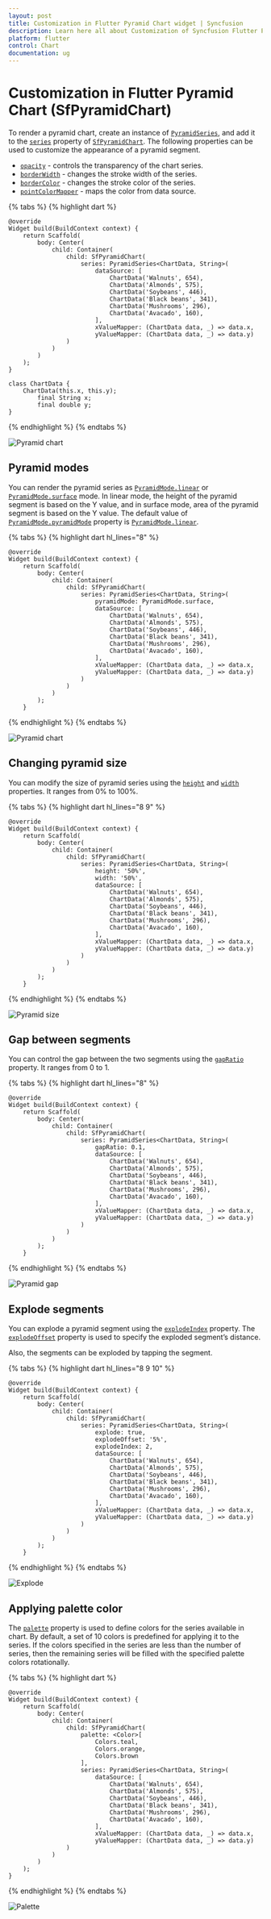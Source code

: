 ```yaml
---
layout: post
title: Customization in Flutter Pyramid Chart widget | Syncfusion 
description: Learn here all about Customization of Syncfusion Flutter Pyramid Chart (SfPyramidChart) widget and more.
platform: flutter
control: Chart
documentation: ug
---
```


# Customization in Flutter Pyramid Chart (SfPyramidChart)

To render a pyramid chart, create an instance of [`PyramidSeries`](https://pub.dev/documentation/syncfusion_flutter_charts/latest/charts/PyramidSeries-class.html), and add it to the [`series`](https://pub.dev/documentation/syncfusion_flutter_charts/latest/charts/SfPyramidChart/series.html) property of [`SfPyramidChart`](https://pub.dev/documentation/syncfusion_flutter_charts/latest/charts/SfPyramidChart-class.html). The following properties can be used to customize the appearance of a pyramid segment.

* [`opacity`](https://pub.dev/documentation/syncfusion_flutter_charts/latest/charts/PyramidSeries/opacity.html) - controls the transparency of the chart series.
* [`borderWidth`](https://pub.dev/documentation/syncfusion_flutter_charts/latest/charts/PyramidSeries/borderWidth.html) - changes the stroke width of the series.
* [`borderColor`](https://pub.dev/documentation/syncfusion_flutter_charts/latest/charts/PyramidSeries/borderColor.html) - changes the stroke color of the series.
* [`pointColorMapper`](https://pub.dev/documentation/syncfusion_flutter_charts/latest/charts/PyramidSeries/pointColorMapper.html) - maps the color from data source.

{% tabs %}
{% highlight dart %} 

    @override
    Widget build(BuildContext context) {
        return Scaffold(
            body: Center(
                child: Container(
                    child: SfPyramidChart(
                        series: PyramidSeries<ChartData, String>(
                            dataSource: [
                                ChartData('Walnuts', 654),
                                ChartData('Almonds', 575),
                                ChartData('Soybeans', 446),
                                ChartData('Black beans', 341),
                                ChartData('Mushrooms', 296),
                                ChartData('Avacado', 160),
                            ],
                            xValueMapper: (ChartData data, _) => data.x,
                            yValueMapper: (ChartData data, _) => data.y)
                    )
                )
            )
        );
    }

    class ChartData {
        ChartData(this.x, this.y);
            final String x;
            final double y;
    }

{% endhighlight %}
{% endtabs %}

![Pyramid chart](images/pyramid-charts/pyramid.jpg)

## Pyramid modes

You can render the pyramid series as [`PyramidMode.linear`](https://pub.dev/documentation/syncfusion_flutter_charts/latest/charts/PyramidMode.html) or [`PyramidMode.surface`](https://pub.dev/documentation/syncfusion_flutter_charts/latest/charts/PyramidMode.html) mode. In linear mode, the height of the pyramid segment is based on the Y value, and in surface mode, area of the pyramid segment is based on the Y value. The default value of [`PyramidMode.pyramidMode`](https://pub.dev/documentation/syncfusion_flutter_charts/latest/charts/PyramidMode.html) property is [`PyramidMode.linear`](https://pub.dev/documentation/syncfusion_flutter_charts/latest/charts/PyramidMode.html).

{% tabs %}
{% highlight dart hl_lines="8" %}  

    @override
    Widget build(BuildContext context) {
        return Scaffold(
            body: Center(
                child: Container(
                    child: SfPyramidChart(
                        series: PyramidSeries<ChartData, String>(
                            pyramidMode: PyramidMode.surface,
                            dataSource: [
                                ChartData('Walnuts', 654),
                                ChartData('Almonds', 575),
                                ChartData('Soybeans', 446),
                                ChartData('Black beans', 341),
                                ChartData('Mushrooms', 296),
                                ChartData('Avacado', 160),
                            ],
                            xValueMapper: (ChartData data, _) => data.x,
                            yValueMapper: (ChartData data, _) => data.y)
                        )
                    )
                )
            );
        }

{% endhighlight %}
{% endtabs %}

![Pyramid chart](images/pyramid-charts/pyramid_surface.jpg)

## Changing pyramid size

You can modify the size of pyramid series using the [`height`](https://pub.dev/documentation/syncfusion_flutter_charts/latest/charts/PyramidSeries/height.html) and [`width`](https://pub.dev/documentation/syncfusion_flutter_charts/latest/charts/PyramidSeries/width.html) properties. It ranges from 0% to 100%.

{% tabs %}
{% highlight dart hl_lines="8 9" %}  

    @override
    Widget build(BuildContext context) {
        return Scaffold(
            body: Center(
                child: Container(
                    child: SfPyramidChart(
                        series: PyramidSeries<ChartData, String>(
                            height: '50%',
                            width: '50%',
                            dataSource: [
                                ChartData('Walnuts', 654),
                                ChartData('Almonds', 575),
                                ChartData('Soybeans', 446),
                                ChartData('Black beans', 341),
                                ChartData('Mushrooms', 296),
                                ChartData('Avacado', 160),
                            ],
                            xValueMapper: (ChartData data, _) => data.x,
                            yValueMapper: (ChartData data, _) => data.y)
                        )
                    )
                )
            );
        }

{% endhighlight %}
{% endtabs %}

![Pyramid size](images/pyramid-charts/pyramid_size.jpg)

## Gap between segments

You can control the gap between the two segments using the [`gapRatio`](https://pub.dev/documentation/syncfusion_flutter_charts/latest/charts/PyramidSeries/gapRatio.html) property. It ranges from 0 to 1.

{% tabs %}
{% highlight dart hl_lines="8" %}  

    @override
    Widget build(BuildContext context) {
        return Scaffold(
            body: Center(
                child: Container(
                    child: SfPyramidChart(
                        series: PyramidSeries<ChartData, String>(
                            gapRatio: 0.1,
                            dataSource: [
                                ChartData('Walnuts', 654),
                                ChartData('Almonds', 575),
                                ChartData('Soybeans', 446),
                                ChartData('Black beans', 341),
                                ChartData('Mushrooms', 296),
                                ChartData('Avacado', 160),
                            ],
                            xValueMapper: (ChartData data, _) => data.x,
                            yValueMapper: (ChartData data, _) => data.y)
                        )
                    )
                )
            );
        }

{% endhighlight %}
{% endtabs %}

![Pyramid gap](images/pyramid-charts/pyramid_gap.jpg)

## Explode segments

You can explode a pyramid segment using the [`explodeIndex`](https://pub.dev/documentation/syncfusion_flutter_charts/latest/charts/PyramidSeries/explodeIndex.html) property. The [`explodeOffset`](https://pub.dev/documentation/syncfusion_flutter_charts/latest/charts/PyramidSeries/explodeOffset.html) property is used to specify the exploded segment’s distance.

Also, the segments can be exploded by tapping the segment.

{% tabs %}
{% highlight dart hl_lines="8 9 10" %}  

    @override
    Widget build(BuildContext context) {
        return Scaffold(
            body: Center(
                child: Container(
                    child: SfPyramidChart(
                        series: PyramidSeries<ChartData, String>(
                            explode: true,
                            explodeOffset: '5%',
                            explodeIndex: 2,
                            dataSource: [
                                ChartData('Walnuts', 654),
                                ChartData('Almonds', 575),
                                ChartData('Soybeans', 446),
                                ChartData('Black beans', 341),
                                ChartData('Mushrooms', 296),
                                ChartData('Avacado', 160),
                            ],
                            xValueMapper: (ChartData data, _) => data.x,
                            yValueMapper: (ChartData data, _) => data.y)
                        )
                    )
                )
            );
        }

{% endhighlight %}
{% endtabs %}

![Explode](images/pyramid-charts/pyramid_explode.jpg)

## Applying palette color

The [`palette`](https://pub.dev/documentation/syncfusion_flutter_charts/latest/charts/SfPyramidChart/palette.html) property is used to define colors for the series available in chart. By default, a set of 10 colors is predefined for applying it to the series. If the colors specified in the series are less than the number of series, then the remaining series will be filled with the specified palette colors rotationally.

{% tabs %}
{% highlight dart %} 

    @override
    Widget build(BuildContext context) {
        return Scaffold(
            body: Center(
                child: Container(
                    child: SfPyramidChart(
                        palette: <Color>[
                            Colors.teal,
                            Colors.orange,
                            Colors.brown
                        ],
                        series: PyramidSeries<ChartData, String>(
                            dataSource: [
                                ChartData('Walnuts', 654),
                                ChartData('Almonds', 575),
                                ChartData('Soybeans', 446),
                                ChartData('Black beans', 341),
                                ChartData('Mushrooms', 296),
                                ChartData('Avacado', 160),
                            ],
                            xValueMapper: (ChartData data, _) => data.x,
                            yValueMapper: (ChartData data, _) => data.y)
                    )
                )
            )
        );
    }

{% endhighlight %}
{% endtabs %}

![Palette](images/pyramid-charts/pyramid_palette.jpg)
